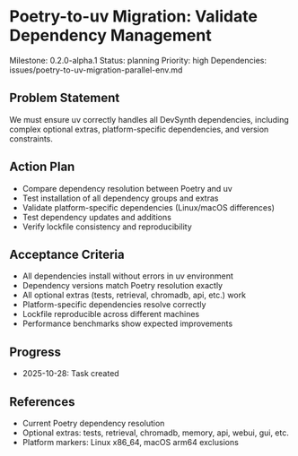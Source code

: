 # Poetry-to-uv Migration: Validate Dependency Management
Milestone: 0.2.0-alpha.1
Status: planning
Priority: high
Dependencies: issues/poetry-to-uv-migration-parallel-env.md

## Problem Statement
We must ensure uv correctly handles all DevSynth dependencies, including complex optional extras, platform-specific dependencies, and version constraints.

## Action Plan
- Compare dependency resolution between Poetry and uv
- Test installation of all dependency groups and extras
- Validate platform-specific dependencies (Linux/macOS differences)
- Test dependency updates and additions
- Verify lockfile consistency and reproducibility

## Acceptance Criteria
- All dependencies install without errors in uv environment
- Dependency versions match Poetry resolution exactly
- All optional extras (tests, retrieval, chromadb, api, etc.) work
- Platform-specific dependencies resolve correctly
- Lockfile reproducible across different machines
- Performance benchmarks show expected improvements

## Progress
- 2025-10-28: Task created

## References
- Current Poetry dependency resolution
- Optional extras: tests, retrieval, chromadb, memory, api, webui, gui, etc.
- Platform markers: Linux x86_64, macOS arm64 exclusions
